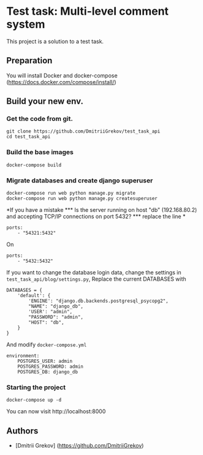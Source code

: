# Test task: Multi-level comment system 

This project is a solution to a test task.

## Preparation 

You will install Docker and docker-compose (https://docs.docker.com/compose/install/)

## Build your new env.

### Get the code from git.
```
git clone https://github.com/DmitriiGrekov/test_task_api
cd test_task_api 
```

### Build the base images
```
docker-compose build
```

### Migrate databases and  create django superuser 
```
docker-compose run web python manage.py migrate 
docker-compose run web python manage.py createsuperuser
```

*If you have a mistake *** Is the server running on host "db" (192.168.80.2) and accepting TCP/IP connections on port 5432? *** replace the line *

```
ports:
    - "54321:5432"
```

On

```
ports:
    - "5432:5432"

```

If you want to change the database login data, change the settings in `test_task_api/blog/settings.py`, Replace the current DATABASES with
```
DATABASES = {
    'default': {
        'ENGINE': "django.db.backends.postgresql_psycopg2",
        "NAME": "django_db",
        'USER': "admin",
        "PASSWORD": "admin",
        "HOST": "db",
    }
}

```

And modify `docker-compose.yml`

```
environment:
    POSTGRES_USER: admin
    POSTGRES_PASSWORD: admin
    POSTGRES_DB: django_db
```


### Starting the project
```
docker-compose up -d
```
You can now  visit http://localhost:8000


## Authors

* [Dmitrii Grekov] (https://github.com/DmitriiGrekov)

